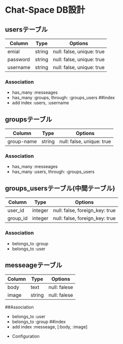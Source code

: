 # Chat-Space DB設計
## usersテーブル
|Column|Type|Options|
|------|----|-------|
|emial|string|null: false, unique: true|
|password|string|null: false, unique: true|
|username|string|null: false, unique: true|
### Association
- has_many :messeages
- has_many :groups,  through:  :groups_users
##index
- add index :users,  :username

## groupsテーブル
|Column|Type|Options|
|------|----|-------|
|group-name|string|null: false, unique: true|
### Association
- has_many :messeages
- has_many :users,  through:  :groups_users

## groups_usersテーブル(中間テーブル)
|Column|Type|Options|
|------|----|-------|
|user_id|integer|null: false, foreign_key: true|
|group_id|integer|null: false, foreign_key: true|
### Association
- belongs_to :group
- belongs_to :user

## messeageテーブル
|Column|Type|Options|
|------|----|-------|
|body|text|null: falese|
|image|string|null: falese|
##Association
- belongs_to :user
- belongs_to :group
##index
- add index :messeage,  [:body, :image]



* Configuration






